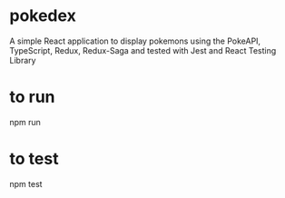 # pokedex
A simple React application to display pokemons using the PokeAPI, TypeScript, Redux, Redux-Saga and tested with Jest and React Testing Library

# to run
npm run

# to test
npm test
